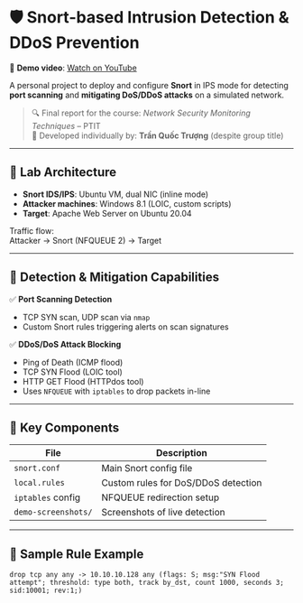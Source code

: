 # 🛡️ Snort-based Intrusion Detection & DDoS Prevention

🎥 **Demo video**: [Watch on YouTube](https://youtu.be/_GiEPn2n-hU)

A personal project to deploy and configure **Snort** in IPS mode for detecting **port scanning** and **mitigating DoS/DDoS attacks** on a simulated network.

> 🔍 Final report for the course: *Network Security Monitoring Techniques* – PTIT  
> 👤 Developed individually by: **Trần Quốc Trượng** (despite group title)

---

## 🔧 Lab Architecture

- **Snort IDS/IPS**: Ubuntu VM, dual NIC (inline mode)
- **Attacker machines**: Windows 8.1 (LOIC, custom scripts)
- **Target**: Apache Web Server on Ubuntu 20.04

Traffic flow:  
Attacker → Snort (NFQUEUE 2) → Target

---

## 🚨 Detection & Mitigation Capabilities

✅ **Port Scanning Detection**
- TCP SYN scan, UDP scan via `nmap`
- Custom Snort rules triggering alerts on scan signatures

✅ **DDoS/DoS Attack Blocking**
- Ping of Death (ICMP flood)
- TCP SYN Flood (LOIC tool)
- HTTP GET Flood (HTTPdos tool)
- Uses `NFQUEUE` with `iptables` to drop packets in-line

---

## 📁 Key Components

| File                          | Description                         |
|-------------------------------|-------------------------------------|
| `snort.conf`                  | Main Snort config file              |
| `local.rules`                 | Custom rules for DoS/DDoS detection |
| `iptables` config             | NFQUEUE redirection setup           |
| `demo-screenshots/`           | Screenshots of live detection       |

---

## 🧪 Sample Rule Example

```snort
drop tcp any any -> 10.10.10.128 any (flags: S; msg:"SYN Flood attempt"; threshold: type both, track by_dst, count 1000, seconds 3; sid:10001; rev:1;)
